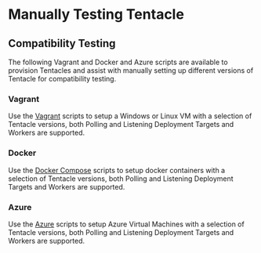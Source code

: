 # Manually Testing Tentacle

## Compatibility Testing

The following Vagrant and Docker and Azure scripts are available to provision Tentacles and assist with manually setting up different versions of Tentacle for compatibility testing.

### Vagrant

Use the [Vagrant](./compatibility/Vagrant/README.md) scripts to setup a Windows or Linux VM with a selection of Tentacle versions, both Polling and Listening Deployment Targets and Workers are supported.

### Docker

Use the [Docker Compose](./compatibility/docker/README.md) scripts to setup docker containers with a selection of Tentacle versions, both Polling and Listening Deployment Targets and Workers are supported.

### Azure

Use the [Azure](./compatibility/azure/README.md) scripts to setup Azure Virtual Machines with a selection of Tentacle versions, both Polling and Listening Deployment Targets and Workers are supported.